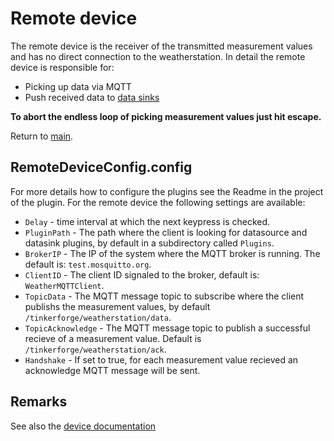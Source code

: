 # Remote device

The remote device is the receiver of the transmitted measurement values and has no direct connection to the weatherstation. In detail the remote device is responsible for:

* Picking up data via MQTT
* Push received data to [data sinks](./../Plugins/DataSink/Readme.md)

__To abort the endless loop of picking measurement values just hit escape.__

Return to [main](./../Readme.md).

## RemoteDeviceConfig.config

For more details how to configure the plugins see the Readme in the project of the plugin. For the remote device the following settings are available:

* `Delay` - time interval at which the next keypress is checked.
* `PluginPath` - The path where the client is looking for datasource and datasink plugins, by default in a subdirectory called `Plugins`.
* `BrokerIP` - The IP of the system where the MQTT broker is running. The default is: `test.mosquitto.org`.
* `ClientID` - The client ID signaled to the broker, default is: `WeatherMQTTClient`.
* `TopicData` - The MQTT message topic to subscribe where the client publishs the measurement values, by default `/tinkerforge/weatherstation/data`.
* `TopicAcknowledge` - The MQTT message topic to publish a successful recieve of a measurement value. Default is `/tinkerforge/weatherstation/ack`.
* `Handshake` - If set to true, for each measurement value recieved an acknowledge MQTT message will be sent.

## Remarks

See also the [device documentation](./../Device/Readme.md)
